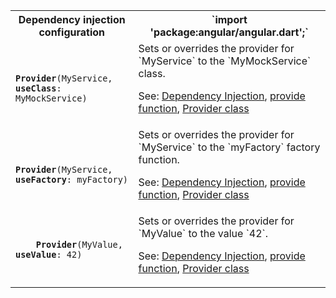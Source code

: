 <table id="dependency-injection">

<tr>
  <th>Dependency injection configuration</th>
  <th markdown="1">
  `import 'package:angular/angular.dart';`
  </th>
</tr>

<tr>
  <td class="nowrap"><code class="prettyprint lang-dart">
    <b>Provider</b>(MyService, <b>useClass</b>: MyMockService)
  </code></td>
  <td markdown="1">
  Sets or overrides the provider for `MyService` to the `MyMockService` class.

  See:
  [Dependency Injection](/guide/dependency-injection),
  [provide function]({{site.api}}/angular/angular/provide),
  [Provider class]({{site.api}}/angular/angular/Provider-class)
  </td>
</tr>

<tr>
  <td class="nowrap"><code class="prettyprint lang-dart">
    <b>Provider</b>(MyService, <b>useFactory</b>: myFactory)
  </code></td>
  <td markdown="1">
  Sets or overrides the provider for `MyService` to the `myFactory` factory function.

  See:
  [Dependency Injection](/guide/dependency-injection),
  [provide function]({{site.api}}/angular/angular/provide),
  [Provider class]({{site.api}}/angular/angular/Provider-class)
  </td>
</tr>

<tr>
  <td class="nowrap"><code class="prettyprint lang-dart">
    <b>Provider</b>(MyValue, <b>useValue</b>: 42)
  </code></td>
  <td markdown="1">
  Sets or overrides the provider for `MyValue` to the value `42`.

  See:
  [Dependency Injection](/guide/dependency-injection),
  [provide function]({{site.api}}/angular/angular/provide),
  [Provider class]({{site.api}}/angular/angular/Provider-class)
  </td>
</tr>

</table>
